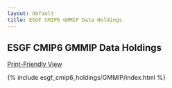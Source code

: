 ```yaml
---
layout: default
title: ESGF CMIP6 GMMIP Data Holdings
---
```


## ESGF CMIP6 GMMIP Data Holdings

[Print-Friendly View](print_view.html)

{% include esgf_cmip6_holdings/GMMIP/index.html %}
